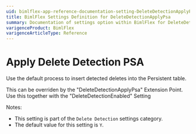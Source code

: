 ```yaml
---
uid: bimlflex-app-reference-documentation-setting-DeleteDetectionApplyPsa
title: BimlFlex Settings Definition for DeleteDetectionApplyPsa
summary: Documentation of settings option within BimlFlex for DeleteDetectionApplyPsa
varigenceProduct: BimlFlex
varigenceArticleType: Reference
---
```


# Apply Delete Detection PSA

Use the default process to insert detected deletes into the Persistent table.

This can be overriden by the "DeleteDetectionApplyPsa" Extension Point. Use this together with the "DeleteDetectionEnabled" Setting

Notes:

* This setting is part of the `Delete Detection` settings category.
* The default value for this setting is `Y`.
